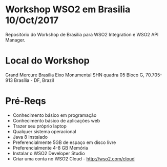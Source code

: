 # Workshop WSO2 em Brasilia 10/Oct/2017 
Repositório do Workshop de Brasilia para WSO2 Integration e WSO2 API Manager.

# Local do Workshop 
Grand Mercure Brasília Eixo Monumental
SHN quadra 05 Bloco G,
70.705-913 Brasília - DF,
Brazil

# Pré-Reqs
* Conhecimento básico em programação
* Conhecimento básico de aplicações web
* Trazer seu próprio laptop
* Qualquer sistema operacional
* Java 8 Instalado
* Preferencialmente 5GB de espaço em disco livre
* Preferencialmente 4-8 GB Memória
* Instalar o WSO2 Developer Studio
* Criar uma conta no WSO2 Cloud - http://wso2.com/cloud



